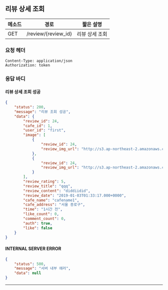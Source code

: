 ## 리뷰 상세 조회

| 메소드 | 경로                | 짧은 설명      |
| ------ | ------------------- | -------------- |
| GET    | /review/{review_id} | 리뷰 상세 조회 |



### 요청 헤더

```
Content-Type: application/json
Authorization: token
```



### 응답 바디

#### 리뷰 상세 조회 성공

```json
{
    "status": 200,
    "message": "리뷰 조회 성공",
    "data": {
        "review_id": 24,
        "cafe_id": 1,
        "user_id": "first",
        "image": [
            {
                "review_id": 24,
                "review_img_url": "http://s3.ap-northeast-2.amazonaws.com/project-sopt/085e6c7ea8f64608a9cddced6a4976c0.jpg"
            },
            {
                "review_id": 24,
                "review_img_url": "http://s3.ap-northeast-2.amazonaws.com/project-sopt/bffc45b42fa64defa80d97de2a94b369.PNG"
            }
        ],
        "review_rating": 5,
        "review_title": "qqq",
        "review_content": "diddiidid",
        "review_date": "2019-01-03T01:33:17.000+0000",
        "cafe_name": "cafename1",
        "cafe_address": "서울 종로구",
        "time": "1시간 전",
        "like_count": 0,
        "comment_count": 0,
        "auth": true,
        "like": false
    }
}
```
#### INTERNAL SERVER ERROR

```json
{
    "status": 500,
    "message": "서버 내부 에러",
    "data": null
}
```
----